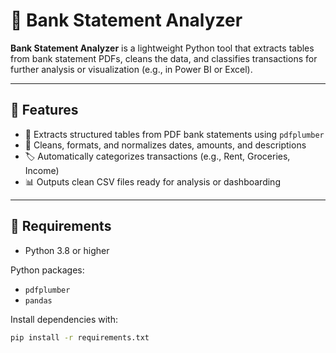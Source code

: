 # 🧾 Bank Statement Analyzer

**Bank Statement Analyzer** is a lightweight Python tool that extracts tables from bank statement PDFs, cleans the data, and classifies transactions for further analysis or visualization (e.g., in Power BI or Excel).

---

## 🚀 Features

- 📄 Extracts structured tables from PDF bank statements using `pdfplumber`
- 🧹 Cleans, formats, and normalizes dates, amounts, and descriptions
- 🏷️ Automatically categorizes transactions (e.g., Rent, Groceries, Income)
- 📊 Outputs clean CSV files ready for analysis or dashboarding

---

## 🧰 Requirements

- Python 3.8 or higher

Python packages:

- `pdfplumber`
- `pandas`

Install dependencies with:

```bash
pip install -r requirements.txt
